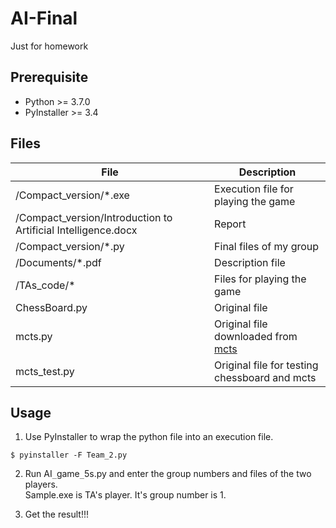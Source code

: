 # AI-Final
Just for homework

## Prerequisite
* Python >= 3.7.0
* PyInstaller >= 3.4

## Files
| File | Description |
| --- | --- |
| /Compact_version/*.exe | Execution file for playing the game |
| /Compact_version/Introduction to Artificial Intelligence.docx | Report |
| /Compact_version/*.py | Final files of my group |
| /Documents/*.pdf | Description file |
| /TAs_code/* | Files for playing the game |
| ChessBoard.py | Original file |
| mcts.py | Original file downloaded from [mcts](https://pypi.org/project/mcts/) |
| mcts_test.py | Original file for testing chessboard and mcts |

## Usage
1. Use PyInstaller to wrap the python file into an execution file.
```
$ pyinstaller -F Team_2.py
```

2. Run AI`_`game`_`5s.py and enter the group numbers and files of the two players.</br>Sample.exe is TA's player. It's group number is 1.

3. Get the result!!!
